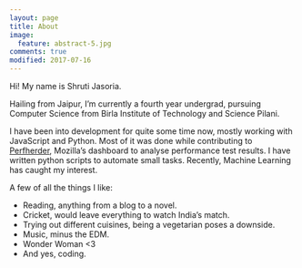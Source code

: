```yaml
---
layout: page
title: About
image:
  feature: abstract-5.jpg
comments: true
modified: 2017-07-16
---
```

Hi! My name is Shruti Jasoria. 

Hailing from Jaipur, I’m currently a fourth year undergrad, pursuing Computer Science from Birla Institute of Technology and Science Pilani.
 
I have been into development for quite some time now, mostly working with JavaScript and Python. Most of it was done while contributing to [Perfherder](https://wiki.mozilla.org/EngineeringProductivity/Projects/Perfherder), Mozilla’s dashboard to analyse performance test results. I have written python scripts to automate small tasks. Recently, Machine Learning has caught my interest.

A few of all the things I like:

+ Reading, anything from a blog to a novel.
+ Cricket, would leave everything to watch India’s match.
+ Trying out different cuisines, being a vegetarian poses a downside.
+ Music, minus the EDM.
+ Wonder Woman <3
+ And yes, coding. 
